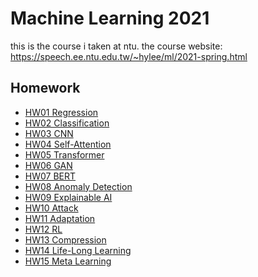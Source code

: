 # Machine Learning 2021
this is the course i taken at ntu.
the course website: https://speech.ee.ntu.edu.tw/~hylee/ml/2021-spring.html

## Homework
- [HW01	Regression](homework/hw01)
- [HW02	Classification](homework/hw02)
- [HW03	CNN](homework/hw03)
- [HW04	Self-Attention](homework/hw04)
- [HW05	Transformer](homework/hw05)
- [HW06	GAN](homework/hw06)
- [HW07	BERT](homework/hw07)
- [HW08	Anomaly Detection](homework/hw08)
- [HW09	Explainable AI](homework/hw09)
- [HW10 Attack](homework/hw10)
- [HW11 Adaptation](homework/hw11)
- [HW12 RL](homework/hw12)
- [HW13 Compression](homework/hw13)
- [HW14 Life-Long Learning](homework/hw14)
- [HW15 Meta Learning](homework/hw15)